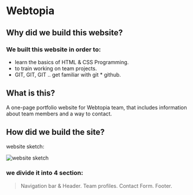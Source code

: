 # Webtopia

## Why did we build this website?
### We built this website in order to:
* learn the basics of HTML & CSS Programming.
* to train working on team projects.
* GIT, GIT, GIT .. get familiar with git * github.

## What is this?
A  one-page portfolio website for Webtopia team, that includes information about team members and a way to contact.

## How did we build the site?
website sketch:

![website sketch ](http://store4.up-00.com/2017-07/149986694657491.jpg "Website sketch")


### we divide it into 4 section:
> Navigation bar & Header.
> Team profiles.
> Contact Form.
> Footer.
